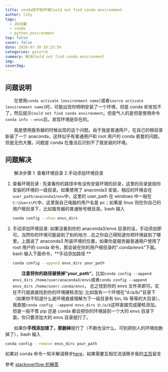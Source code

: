 ```yaml
---
title: conda找不到环境Could not find conda environment
author: lihy
tags:
  - 2020夏
  - conda
  - python_environment
top: false
cover: false
date: 2020-07-30 16:25:59
categories: pytorch
summary: 解决Could not find conda environment
img:
coverImg:
---
```


## 问题说明

&emsp;&emsp;在使用`conda activate [environment name]`或者`source activate [environment name]`时，可能出现你明明安装了一个环境，但是 conda 却发现不了，然后提示`Could not find conda environment`。但是气人的是但是使用命令`conda info --envs`后，发现环境是存在的。

&emsp;&emsp;我是使用服务器的时候出现的这个问题。由于我是普通用户，在自己的根目录新装了一个 anaconda，这样似乎有普通用户和 root 用户的 conda 嵌套的问题。但是无伤大雅，问题是 conda 在激活后识别不了我安装的环境。

## 问题解决

&emsp;&emsp;解决步骤 1. 查看环境目录 2.手动添加环境目录

1. 查看环境目录 :
   先查看你的路径中有没有安装环境的目录，这里的目录是指你安装的环境的一级目录。如果使用了 anaconda3 安装，相应的环境会在`user_path/anaconda3/env`中，这里的 user_path 在 windows 中一般在`C:\Users\PC`中，这里我自己电脑的用户名是 pc；如果是 linux 则在你自己的用户根目录下，比如服务器的普通账号根目录。bash 输入

   ```bash
   conda config --show envs_dirs
   ```
  
2. 手动添加环境目录:
   如果没看到你的 anaconda3/envs 目录的话，手动添加即可。当然你的环境可能装到了别的地方…总之你自己得知道你把环境装到了哪里。上面说了 anaconda3 所装环境的位置，如果你是服务器普通用户使用了 root 用户的 conda 命令，那会装在你的用户根目录的".conda/envs"下面。bash 输入下面命令，**手动添加路径 **

   ```bash
   conda config --append envs_dirs your_path
   ```

   &emsp;&emsp;**注意将你的路径替换掉”your_path“**，比如`conda config --append envs_dirs /home/user/anaconda3/envs`或者`conda config --append envs_dirs /home/user/.conda/envs`， 总之找到你的 envs 文件夹即可。实在不行就直接找到你的环境硬核添加: 比如我有一个环境在”d:/a/b/"目录下（如果你不知道什么是环境直接理解为下一级目录有 bin, lib 等等的大目录），我直接`conda config --append envs_dirs d:/a/b`这样直接完成硬核添加。但是一般不管 pip 还是 conda 都会把你的环境装到一个大的 envs 目录下面，你只要添加大的 envs 目录就行了。

&emsp;&emsp;如果你**手残添加错了，那删掉**就行了（不删也没什么，可别把别人的环境给删掉了），bash 输入

```bash
conda config --remove envs_dirs your_path
```

如果对 conda 命令一知半解请移步[here](https://docs.conda.io/projects/conda/en/latest/commands/create.html)，如果需要互相交流请移步我的[主页](njulhy.com)留言

参考
[stackoverflow 的解答](https://stackoverflow.com/questions/58369030/could-not-find-conda-environment)
